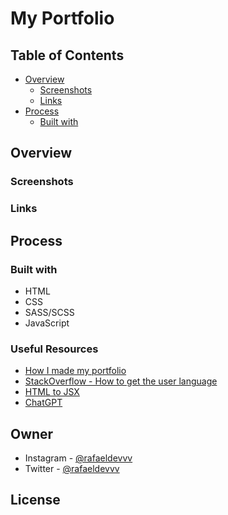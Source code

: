 # My Portfolio

## Table of Contents
- [Overview](#overview)
   - [Screenshots](#screenshots)
   - [Links](#links)
- [Process](#process)
   - [Built with](#built-with)

## Overview
### Screenshots
### Links

## Process
### Built with

- HTML
- CSS
- SASS/SCSS
- JavaScript

### Useful Resources
- [How I made my portfolio](https://tekolio.com/how-i-made-my-portfolio-in-react/#:~:text=Making%20a%20portfolio%20in%20HTML,we%20have%20as%20React%20developers.)
- [StackOverflow - How to get the user language](https://stackoverflow.com/questions/8199760/how-to-get-the-browser-language-using-javascript)
- [HTML to JSX](https://transform.tools/html-to-jsx)
- [ChatGPT](https://chat.openai.com/)

## Owner
- Instagram - [@rafaeldevvv](https://www.instagram.com/rafaeldevvv)
- Twitter - [@rafaeldevvv](https://www.twitter.com/rafaeldevvv)

## License